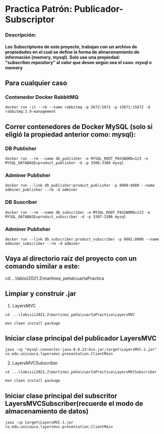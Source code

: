 # Practica Patrón: Publicador-Subscriptor

### Descripción:
#### Los Subscriptores de este proyecto, trabajan con un archivo de propiedades en el cual se define la forma de almacenamiento de información (memory, mysql). Solo use una propiedad: "subscriber.repository" al valor que desee según sea el caso: mysql o memory

## Para cualquier caso

### Contenedor Docker RabbitMQ
```
docker run -it --rm --name rabbitmq -p 5672:5672 -p 15672:15672 -d rabbitmq:3.9-management
```

## Correr contenedores de Docker MySQL (solo si eligió la propiedad anterior como: mysql): 

### DB Publisher

```
docker run --rm --name db_publisher -e MYSQL_ROOT_PASSWORD=123 -e MYSQL_DATABASE=product_publisher -d -p 3306:3306 mysql
```
### Adminer Publisher
```
docker run --link db_publisher:product_publisher -p 8080:8080 --name adminer_publisher --rm -d adminer
```

### DB Suscriber
```
docker run --rm --name db_subscriber -e MYSQL_ROOT_PASSWORD=123 -e MYSQL_DATABASE=product_subscriber -d -p 3307:3306 mysql
```

### Adminer Publisher
```
docker run --link db_subscriber:product_subscriber -p 8081:8080 --name adminer_subscriber --rm -d adminer
```

## Vaya al directorio raíz del proyecto con un comando similar a este:
cd ...\labisii2021.2\martinez_peña\cuartaPractica

## Limpiar y construir .jar 

1. LayersMVC
```
cd ...\labisii2021.2\martinez_peña\cuartaPractica\LayersMVC
```
```
mvn clean install package 
```
## Iniciar clase principal del publicador LayersMVC

```
java -cp "mysql-connector-java-8.0.23-bin.jar;target\LayersMVC-1.jar" co.edu.unicauca.layersmvc.presentation.ClientMain
```
2. LayersMVCSubscriber
```
cd ...\labisii2021.2\martinez_peña\cuartaPractica\LayersMVCSubscriber
```
```
mvn clean install package 
```
## Iniciar clase principal del subscritor LayersMVCSubscriber(recuerde el modo de almacenamiento de datos)

```
java -cp target\LayersMVC-1.jar co.edu.unicauca.layersmvc.presentation.ClientMain

```




